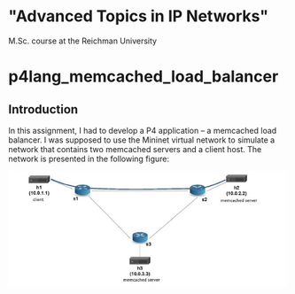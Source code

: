 # "Advanced Topics in IP Networks" 
 M.Sc. course at the Reichman University <br/>

# p4lang_memcached_load_balancer

## Introduction
In this assignment, I had to develop a P4 application – a memcached load balancer. 
I was supposed to use the Mininet virtual network to simulate a network that contains two memcached servers and a client host. 
The network is presented in the following figure:

![topology](./topology.jpg)
